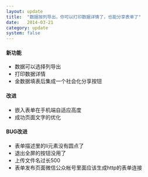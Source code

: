 ```yaml
---
layout: update
title:  "数据按列导出，你可以打印数据详情了，也能分享表单了"
date:   2014-03-21
category: update
system: false
---
```


#### 新功能
* 数据可以选择列导出 
* 打印数据详情 
* 金数据填表后集成一个社会化分享按钮

 
#### 改进
* 嵌入表单在手机端自适应高度 
* 成功页面文字的优化

#### BUG改进
* 表单描述里的li元素没有圆点了 
* 退出全屏的按钮没用了 
* 上传文件名过长500 
* 表单发布页面微信公众帐号里面应该生成http的表单连接